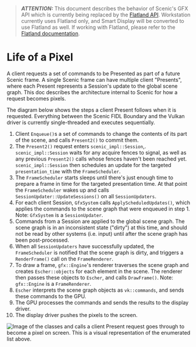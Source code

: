 > **_ATTENTION:_** This document describes the behavior of Scenic's GFX API which is currently being replaced by the [Flatland API](/concepts/ui/scenic/flatland/index.md). Workstation currently uses Flatland only, and Smart Display will be converted to use Flatland as well. If working with Flatland, please refer to the [Flatland documentation](/concepts/ui/index.md).

# Life of a Pixel

A client requests a set of commands to be Presented as part of a future Scenic frame. A single Scenic frame
can have multiple client "Presents", where each Present represents a Session's update to the global scene graph. This
doc describes the architecture internal to Scenic for how a request becomes pixels.

The diagram below shows the steps a client Present follows when it is requested. Everything between the Scenic FIDL Boundary and the Vulkan driver is currently single-threaded and executes sequentially.

1. Client `Enqueue()`s a set of commands to change the contents of its part of the scene, and calls `Present2()` to commit them.
2. The `Present2()` request enters `scenic_impl::Session`,. `scenic_impl::Session` waits for any acquire fences to signal, as well as any previous `Present2()` calls whose fences haven't been reached yet. `scenic_impl::Session` then schedules an update for the targeted `presentation_time` with the `FrameScheduler`.
3. The `FrameScheduler` starts sleeps until there's just enough time to prepare a frame in time for the targeted presentation time. At that point the `FrameScheduler` wakes up and calls `SessionUpdater::UpdateSessions()` on all `SessionUpdaters`.
4. For each client Session, `GfxSystem` calls `ApplyScheduledUpdates()`, which applies the commands to the scene graph that were enqueued in step 1.
  Note: `GfxSystem` is a `SessionUpdater`.
5. Commands from a Session are applied to the global scene graph. The scene graph is in an inconsistent state ("dirty") at this time, and should not be read by other systems (i.e. input) until after the scene graph has been post-processed.
6. When all `SessionUpdaters` have successfully updated, the `FrameScheduler` is notified that the scene graph is dirty, and triggers a `RenderFrame()` call on the `FrameRenderer`.
7. To draw a frame, `gfx::Engine`'s renderer traverses the scene graph and creates `Escher::objects` for each element in the scene. The renderer then passes these objects to `Escher`, and calls `DrawFrame()`.
  Note: `gfx::Engine` is a `FrameRenderer`.
8. `Escher` interprets the scene graph objects as `vk::commands`, and sends these commands to the GPU.
9. The GPU processes the commands and sends the results to the display driver.
10. The display driver pushes the pixels to the screen.

![Image of the classes and calls a client Present request goes through to become a pixel on screen. This is a visual representation of the enumerated list above.](/development/graphics/scenic/meta/life_of_pixel.svg)
